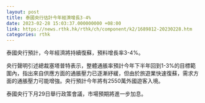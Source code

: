 ```yaml
---
layout: post
title: 泰國央行估計今年經濟增長3-4%
date: 2023-02-28 15:03:37.000000000 +08:00
link: https://news.rthk.hk/rthk/ch/component/k2/1689812-20230228.htm
categories: rthk
---
```


泰國央行預計，今年經濟將持續復蘇，預料增長率3-4%。

央行聲明引述總裁塞塔普特表示，整體通脹率預計今年下半年回到1-3%的目標範圍內，指出來自供應方面的通脹壓力已逐漸紓緩，但由於旅遊業快速復蘇，需求方面的通脹壓力可能增強。央行預計今年將有2550萬外國遊客入境。

泰國央行下月29日舉行政策會議，市場預期將進一步加息。
